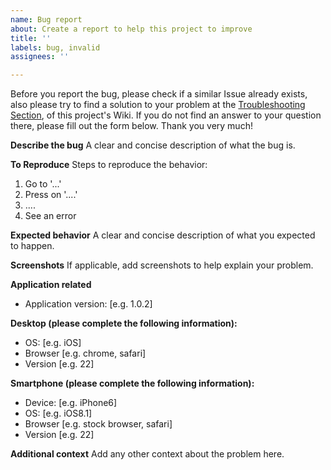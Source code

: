 ```yaml
---
name: Bug report
about: Create a report to help this project to improve
title: ''
labels: bug, invalid
assignees: ''

---
```


Before you report the bug, please check if a similar Issue already exists, also please try to find a solution to your problem at the [Troubleshooting Section](https://github.com/tsinis/app_icon_tools/wiki/Troubleshooting), of this project's Wiki. If you do not find an answer to your question there, please fill out the form below. Thank you very much!

**Describe the bug**
A clear and concise description of what the bug is.

**To Reproduce**
Steps to reproduce the behavior:
1. Go to '...'
2. Press on '....'
3. ....
4. See an error

**Expected behavior**
A clear and concise description of what you expected to happen.

**Screenshots**
If applicable, add screenshots to help explain your problem.

**Application related**
 - Application version: [e.g. 1.0.2]

**Desktop (please complete the following information):**
 - OS: [e.g. iOS]
 - Browser [e.g. chrome, safari]
 - Version [e.g. 22]

**Smartphone (please complete the following information):**
 - Device: [e.g. iPhone6]
 - OS: [e.g. iOS8.1]
 - Browser [e.g. stock browser, safari]
 - Version [e.g. 22]

**Additional context**
Add any other context about the problem here.

